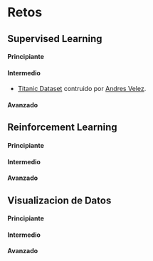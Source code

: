 # Retos

## Supervised Learning
#### Principiante
#### Intermedio
* [Titanic Dataset](https://github.com/colomb-ia/supervised-intermedio-titanic) contruido por [Andres Velez](andres-velez).
#### Avanzado

## Reinforcement Learning
#### Principiante
#### Intermedio
#### Avanzado

## Visualizacion de Datos
#### Principiante
#### Intermedio
#### Avanzado


[andres-velez]: https://github.com/anvelezec
